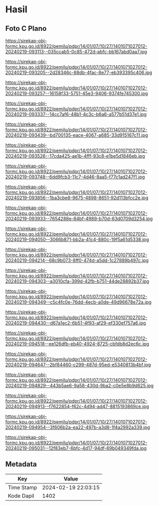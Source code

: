 # Hasil

## Foto C Plano

https://sirekap-obj-formc.kpu.go.id/8922/pemilu/pdpr/14/01/07/10/27/1401071027012-20240219-093113--035ccab5-0c85-472d-abfc-bb167abd0aa7.jpg

https://sirekap-obj-formc.kpu.go.id/8922/pemilu/pdpr/14/01/07/10/27/1401071027012-20240219-093205--2d28346c-88db-4fac-8e77-eb393395c406.jpg

https://sirekap-obj-formc.kpu.go.id/8922/pemilu/pdpr/14/01/07/10/27/1401071027012-20240219-093257--16158f33-5751-45e3-9406-9374fe745300.jpg

https://sirekap-obj-formc.kpu.go.id/8922/pemilu/pdpr/14/01/07/10/27/1401071027012-20240219-093337--14cc7af6-48b1-4c3c-b6a6-a577b51d37e1.jpg

https://sirekap-obj-formc.kpu.go.id/8922/pemilu/pdpr/14/01/07/10/27/1401071027012-20240219-093439--bd700135-eace-4067-a685-33d915167c11.jpg

https://sirekap-obj-formc.kpu.go.id/8922/pemilu/pdpr/14/01/07/10/27/1401071027012-20240219-093526--17cda425-ae1b-4fff-93c8-e1be5d1846eb.jpg

https://sirekap-obj-formc.kpu.go.id/8922/pemilu/pdpr/14/01/07/10/27/1401071027012-20240219-093748--6dd9fcb3-11c7-4d46-8aa5-f77c1ad247f1.jpg

https://sirekap-obj-formc.kpu.go.id/8922/pemilu/pdpr/14/01/07/10/27/1401071027012-20240219-093856--1ba3cbe8-9675-4898-8651-92d113bfcc2e.jpg

https://sirekap-obj-formc.kpu.go.id/8922/pemilu/pdpr/14/01/07/10/27/1401071027012-20240219-093933--7654288e-84bf-4989-b70d-63d0709d3254.jpg

https://sirekap-obj-formc.kpu.go.id/8922/pemilu/pdpr/14/01/07/10/27/1401071027012-20240219-094050--3066b871-bb2a-41c4-880c-19f5a61d5338.jpg

https://sirekap-obj-formc.kpu.go.id/8922/pemilu/pdpr/14/01/07/10/27/1401071027012-20240219-094214--68c9b073-8ff0-474d-a5dd-1c27889b497c.jpg

https://sirekap-obj-formc.kpu.go.id/8922/pemilu/pdpr/14/01/07/10/27/1401071027012-20240219-094303--a3010cfa-399d-42fb-b751-44de28892b37.jpg

https://sirekap-obj-formc.kpu.go.id/8922/pemilu/pdpr/14/01/07/10/27/1401071027012-20240219-094349--c5c4fc0e-76dd-4ecb-a0de-49d96678e72a.jpg

https://sirekap-obj-formc.kpu.go.id/8922/pemilu/pdpr/14/01/07/10/27/1401071027012-20240219-094430--d67a1ec2-6b51-4f93-af29-ef330ef757a6.jpg

https://sirekap-obj-formc.kpu.go.id/8922/pemilu/pdpr/14/01/07/10/27/1401071027012-20240219-094518--ee126dfb-eb40-4924-8725-cbfdb8d2ec6c.jpg

https://sirekap-obj-formc.kpu.go.id/8922/pemilu/pdpr/14/01/07/10/27/1401071027012-20240219-094647--2bf84460-c299-487d-95ed-e5340813b4bf.jpg

https://sirekap-obj-formc.kpu.go.id/8922/pemilu/pdpr/14/01/07/10/27/1401071027012-20240219-094829--443b5ae6-9a58-430d-9ba2-c0e5e8b9d625.jpg

https://sirekap-obj-formc.kpu.go.id/8922/pemilu/pdpr/14/01/07/10/27/1401071027012-20240219-094913--f7622854-f62c-4d94-ad47-8815193869ce.jpg

https://sirekap-obj-formc.kpu.go.id/8922/pemilu/pdpr/14/01/07/10/27/1401071027012-20240219-094954--3f606b2a-ea22-497b-a3d8-1f4a2992a339.jpg

https://sirekap-obj-formc.kpu.go.id/8922/pemilu/pdpr/14/01/07/10/27/1401071027012-20240219-095031--12f83eb7-6bfc-4d17-94df-69b049349fda.jpg


## Metadata

| Key        | Value               |
| ---------- | ------------------- |
| Time Stamp | 2024-02-19 22:03:15 |
| Kode Dapil | 1402                |



